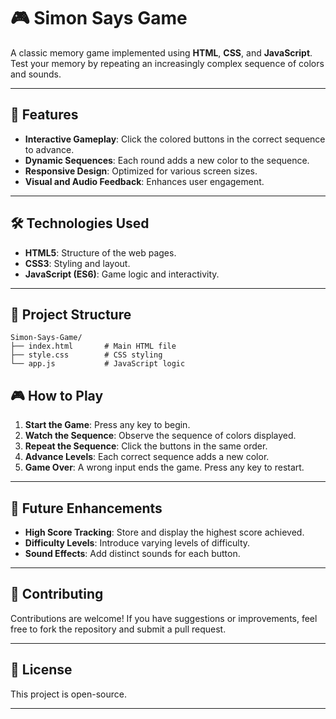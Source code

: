 # 🎮 Simon Says Game

A classic memory game implemented using **HTML**, **CSS**, and **JavaScript**. Test your memory by repeating an increasingly complex sequence of colors and sounds.

---

## 🚀 Features

- **Interactive Gameplay**: Click the colored buttons in the correct sequence to advance.
- **Dynamic Sequences**: Each round adds a new color to the sequence.
- **Responsive Design**: Optimized for various screen sizes.
- **Visual and Audio Feedback**: Enhances user engagement.

---

## 🛠️ Technologies Used

- **HTML5**: Structure of the web pages.
- **CSS3**: Styling and layout.
- **JavaScript (ES6)**: Game logic and interactivity.

---

## 📁 Project Structure

```
Simon-Says-Game/
├── index.html       # Main HTML file
├── style.css        # CSS styling
└── app.js           # JavaScript logic
```

## 🎮 How to Play

1. **Start the Game**: Press any key to begin.
2. **Watch the Sequence**: Observe the sequence of colors displayed.
3. **Repeat the Sequence**: Click the buttons in the same order.
4. **Advance Levels**: Each correct sequence adds a new color.
5. **Game Over**: A wrong input ends the game. Press any key to restart.

---

## 📌 Future Enhancements

- **High Score Tracking**: Store and display the highest score achieved.
- **Difficulty Levels**: Introduce varying levels of difficulty.
- **Sound Effects**: Add distinct sounds for each button.

---

## 🤝 Contributing

Contributions are welcome! If you have suggestions or improvements, feel free to fork the repository and submit a pull request.

---

## 📄 License

This project is open-source.

---

